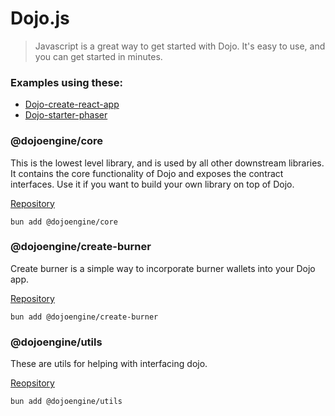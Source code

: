 # Dojo.js

> Javascript is a great way to get started with Dojo. It's easy to use, and you can get started in minutes.

### Examples using these:

- [Dojo-create-react-app](https://github.com/dojoengine/dojo-starter-react-app)
- [Dojo-starter-phaser](https://github.com/dojoengine/dojo-starter-phaser)

### @dojoengine/core

This is the lowest level library, and is used by all other downstream libraries. It contains the core functionality of Dojo and exposes the contract interfaces. Use it if you want to build your own library on top of Dojo.

[Repository](https://github.com/dojoengine/packages/tree/main/packages/core)

```console
bun add @dojoengine/core
```

### @dojoengine/create-burner

Create burner is a simple way to incorporate burner wallets into your Dojo app.

[Repository](https://github.com/dojoengine/packages/tree/main/packages/create-burner)

```console
bun add @dojoengine/create-burner
```

### @dojoengine/utils

These are utils for helping with interfacing dojo.

[Reopsitory](https://github.com/dojoengine/packages/tree/main/packages/utils)

```console
bun add @dojoengine/utils
```
